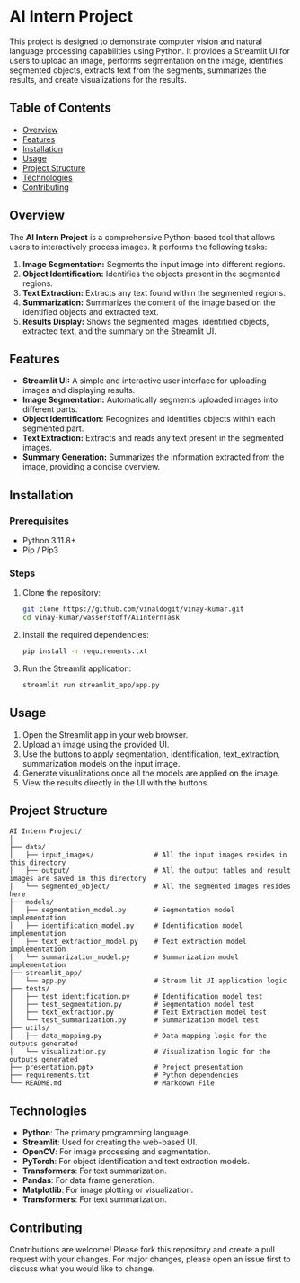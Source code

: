 # AI Intern Project

This project is designed to demonstrate computer vision and natural language processing capabilities using Python. It provides a Streamlit UI for users to upload an image, performs segmentation on the image, identifies segmented objects, extracts text from the segments, summarizes the results, and create visualizations for the results.

## Table of Contents
- [Overview](#overview)
- [Features](#features)
- [Installation](#installation)
- [Usage](#usage)
- [Project Structure](#project-structure)
- [Technologies](#technologies)
- [Contributing](#contributing)

## Overview

The **AI Intern Project** is a comprehensive Python-based tool that allows users to interactively process images. It performs the following tasks:

1. **Image Segmentation:** Segments the input image into different regions.
2. **Object Identification:** Identifies the objects present in the segmented regions.
3. **Text Extraction:** Extracts any text found within the segmented regions.
4. **Summarization:** Summarizes the content of the image based on the identified objects and extracted text.
5. **Results Display:** Shows the segmented images, identified objects, extracted text, and the summary on the Streamlit UI.

## Features

- **Streamlit UI:** A simple and interactive user interface for uploading images and displaying results.
- **Image Segmentation:** Automatically segments uploaded images into different parts.
- **Object Identification:** Recognizes and identifies objects within each segmented part.
- **Text Extraction:** Extracts and reads any text present in the segmented images.
- **Summary Generation:** Summarizes the information extracted from the image, providing a concise overview.

## Installation

### Prerequisites

- Python 3.11.8+
- Pip / Pip3

### Steps

1. Clone the repository:
    ```bash
    git clone https://github.com/vinaldogit/vinay-kumar.git
    cd vinay-kumar/wasserstoff/AiInternTask
    ```

2. Install the required dependencies:
    ```bash
    pip install -r requirements.txt
    ```

3. Run the Streamlit application:
    ```bash
    streamlit run streamlit_app/app.py
    ```

## Usage

1. Open the Streamlit app in your web browser.
2. Upload an image using the provided UI.
3. Use the buttons to apply segmentation, identification, text_extraction, summarization models on the input image.
4. Generate visualizations once all the models are applied on the image.
4. View the results directly in the UI with the buttons.

## Project Structure

```
AI Intern Project/
│
├── data/
│	├── input_images/			    # All the input images resides in this directory
│	├── output/					    # All the output tables and result images are saved in this directory
│	└── segmented_object/		    # All the segmented images resides here
├── models/
│	├── segmentation_model.py	    # Segmentation model implementation
│	├── identification_model.py	    # Identification model implementation
│	├── text_extraction_model.py	# Text extraction model implementation
│	└── summarization_model.py		# Summarization model implementation
├── streamlit_app/
│	└── app.py	                    # Stream lit UI application logic
├── tests/
│	├── test_identification.py	    # Identification model test
│	├── test_segmentation.py	    # Segmentation model test
│	├── text_extraction.py	        # Text Extraction model test
│	└── test_summarization.py		# Summarization model test
├── utils/
│	├── data_mapping.py 	        # Data mapping logic for the outputs generated
│	└── visualization.py		    # Visualization logic for the outputs generated
├── presentation.pptx               # Project presentation
├── requirements.txt                # Python dependencies
└── README.md                       # Markdown File
```

## Technologies

- **Python**: The primary programming language.
- **Streamlit**: Used for creating the web-based UI.
- **OpenCV**: For image processing and segmentation.
- **PyTorch**: For object identification and text extraction models.
- **Transformers**: For text summarization.
- **Pandas**: For data frame generation.
- **Matplotlib**: For image plotting or visualization.
- **Transformers**: For text summarization.

## Contributing

Contributions are welcome! Please fork this repository and create a pull request with your changes. For major changes, please open an issue first to discuss what you would like to change.

